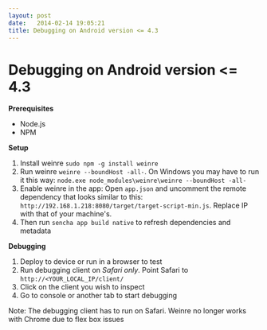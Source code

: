 ```yaml
---
layout: post
date:   2014-02-14 19:05:21
title: Debugging on Android version <= 4.3
---
```


Debugging on Android version <= 4.3
======
**Prerequisites**

* Node.js
* NPM

**Setup**

1. Install weinre `sudo npm -g install weinre`
2. Run weinre `weinre --boundHost -all-`. On Windows you may have to run it this way: `node.exe node_modules\weinre\weinre --boundHost -all-`
3. Enable weinre in the app: Open `app.json` and uncomment the remote dependency that looks similar to this: `http://192.168.1.218:8080/target/target-script-min.js`. Replace IP with that of your machine's. 
4. Then run `sencha app build native` to refresh dependencies and metadata 

**Debugging**

1. Deploy to device or run in a browser to test
2. Run debugging client on *Safari only*. Point Safari to `http://<YOUR_LOCAL_IP/client/`
3. Click on the client you wish to inspect
4. Go to console or another tab to start debugging

Note: The debugging client has to run on Safari. Weinre no longer works with Chrome due to flex box issues